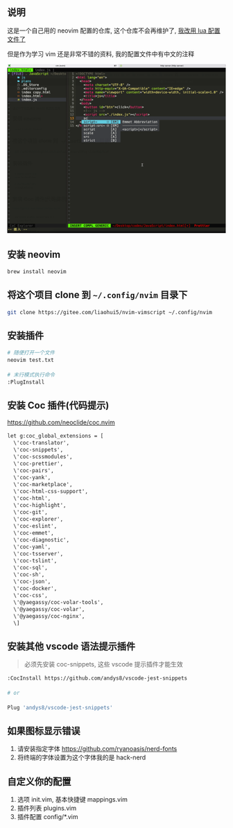 ## 说明

这是一个自己用的 neovim 配置的仓库, 这个仓库不会再维护了, [我改用 lua 配置文件了](https://github.com/liaohui5/nvim)

但是作为学习 vim 还是非常不错的资料, 我的配置文件中有中文的注释

![preview](https://raw.githubusercontent.com/liaohui5/images/main/images/202205032331754.png)

## 安装 neovim

```sh
brew install neovim
```

## 将这个项目 clone 到 `~/.config/nvim` 目录下

```sh
git clone https://gitee.com/liaohui5/nvim-vimscript ~/.config/nvim
```

## 安装插件

```sh
# 随便打开一个文件
neovim test.txt

# 末行模式执行命令
:PlugInstall
```

## 安装 Coc 插件(代码提示)

https://github.com/neoclide/coc.nvim

```vimscript
let g:coc_global_extensions = [
  \'coc-translator',
  \'coc-snippets',
  \'coc-scssmodules',
  \'coc-prettier',
  \'coc-pairs',
  \'coc-yank',
  \'coc-marketplace',
  \'coc-html-css-support',
  \'coc-html',
  \'coc-highlight',
  \'coc-git',
  \'coc-explorer',
  \'coc-eslint',
  \'coc-emmet',
  \'coc-diagnostic',
  \'coc-yaml',
  \'coc-tsserver',
  \'coc-tslint',
  \'coc-sql',
  \'coc-sh',
  \'coc-json',
  \'coc-docker',
  \'coc-css',
  \'@yaegassy/coc-volar-tools',
  \'@yaegassy/coc-volar',
  \'@yaegassy/coc-nginx',
  \]
```

## 安装其他 vscode 语法提示插件

> 必须先安装 coc-snippets, 这些 vscode 提示插件才能生效

```sh
:CocInstall https://github.com/andys8/vscode-jest-snippets

# or

Plug 'andys8/vscode-jest-snippets'
```

## 如果图标显示错误

1. 请安装指定字体 https://github.com/ryanoasis/nerd-fonts
2. 将终端的字体设置为这个字体我的是 hack-nerd

## 自定义你的配置

1. 选项 init.vim, 基本快捷键 mappings.vim
2. 插件列表 plugins.vim
3. 插件配置 config/\*.vim
